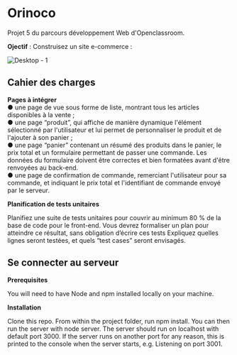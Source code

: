 # Orinoco

<p>Projet 5 du parcours développement Web d'Openclassroom. </p>
<p><strong>Ojectif</strong> : Construisez un site e-commerce
 :</p>

![Desktop - 1](https://user.oc-static.com/upload/2020/08/24/15982605908418_Maquettes%20Ohmyfood.jpg)

## Cahier des charges

<strong>Pages à intégrer</strong></br>
● une page de vue sous forme de liste, montrant tous les articles disponibles
à la vente ;</br>
● une page “produit”, qui affiche de manière dynamique l'élément
sélectionné par l'utilisateur et lui permet de personnaliser le produit et de
l'ajouter à son panier ;</br>
● une page “panier” contenant un résumé des produits dans le panier, le prix
total et un formulaire permettant de passer une commande. Les données
du formulaire doivent être correctes et bien formatées avant d'être
renvoyées au back-end.</br>
● une page de confirmation de commande, remerciant l'utilisateur pour sa
commande, et indiquant le prix total et l'identifiant de commande envoyé
par le serveur.</br>


<strong>Planification de tests unitaires</strong></br>

Planifiez une suite de tests unitaires pour couvrir au minimum 80 % de la base de
code pour le front-end. Vous devrez formaliser un plan pour atteindre ce résultat,
sans obligation d’écrire ces tests Expliquez quelles lignes seront testées, et quels
“test cases” seront envisagés.


## Se connecter au serveur

<strong>Prerequisites</strong></br>

You will need to have Node and npm installed locally on your machine.

<strong>Installation</strong></br>

Clone this repo. From within the project folder, run npm install. You can then run the server with node server. The server should run on localhost with default port 3000. If the server runs on another port for any reason, this is printed to the console when the server starts, e.g. Listening on port 3001.


